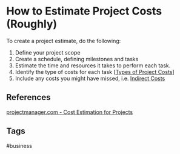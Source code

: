 # How to Estimate Project Costs (Roughly)

To create a project estimate, do the following:  
1. Define your project scope  
2. Create a schedule, defining milestones and tasks  
3. Estimate the time and resources it takes to perform each task.  
4. Identify the type of costs for each task [[Types of Project Costs](../202312060351)]  
5. Include any costs you might have missed, i.e. [Indirect Costs](../202312060353)  

## References
[projectmanager.com - Cost Estimation for Projects](https://www.projectmanager.com/blog/cost-estimation-for-projects)

## Tags
#business

